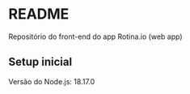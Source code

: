 # README

Repositório do front-end do app Rotina.io (web app)

## Setup inicial

Versão do Node.js: 18.17.0